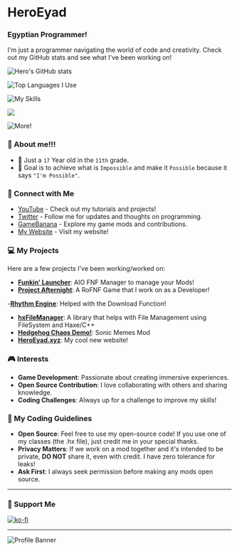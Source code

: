 # HeroEyad

### Egyptian Programmer!

I'm just a programmer navigating the world of code and creativity. Check out my GitHub stats and see what I've been working on!

![Hero's GitHub stats](https://github-readme-stats.vercel.app/api?username=HeroEyad&show_icons=true)

![Top Languages I Use](https://github-readme-stats.vercel.app/api/top-langs/?username=HeroEyad)

![My Skills](https://skillicons.dev/icons?i=js,html,css,haxe,haxeflixel,lua,windows,python,bootstrap,discord,nodejs,vscode,github,cpp&perline=7)

![](https://komarev.com/ghpvc/?username=HeroEyad)

![More!](https://github-readme-streak-stats.herokuapp.com/?user=HeroEyad&theme=dark)

### 💫 About me!!!
* 🏫 Just a `17` Year old in the `11th` grade.
* 🌟 Goal is to achieve what is `Impossible` and make it `Possible` because it says `"I'm Possible"`.

### 🌟 Connect with Me

* [YouTube](https://www.youtube.com/c/HeroEyad) - Check out my tutorials and projects!
* [Twitter](https://twitter.com/HeroEyad_) - Follow me for updates and thoughts on programming.
* [GameBanana](https://gamebanana.com/members/1826250) - Explore my game mods and contributions.
* [My Website](https://heroeyad.xyz/) - Visit my website!

### 💻 My Projects
Here are a few projects I've been working/worked on:
- **[Funkin' Launcher](https://github.com/Funkin-Launcher-Team/FunkinLauncher)**: AIO FNF Manager to manage your Mods!
- **[Project Afternight](https://www.roblox.com/games/13042495892/UPDATE-1-Project-Afternight?gameSetTypeId=100000003&homePageSessionInfo=223769b7-a6fc-4f5b-9f54-9b62533814e2&isAd=false&numberOfLoadedTiles=3&page=homePage&placeId=13042495892&playContext=homePage&position=0&sortPos=2&universeId=4557322431)**: A RoFNF Game that I work on as a Developer!

-**[Rhythm Engine](https://github.com/MeguminBOT/Rhythm-Engine-Source)**: Helped with the Download Function!
- **[hxFileManager](https://lib.haxe.org/p/hxFileManager/)**: A library that helps with File Management using FileSystem and Haxe/C++
- **[Hedgehog Chaos Demo!](https://github.com/HeroEyad/Hedgehog-Chaos-Demo)**: Sonic Memes Mod
- **[HeroEyad.xyz](https://heroeyad.xyz/)**: My cool new website!

### 🎮 Interests
- **Game Development**: Passionate about creating immersive experiences.
- **Open Source Contribution**: I love collaborating with others and sharing knowledge.
- **Coding Challenges**: Always up for a challenge to improve my skills!

### 📝 My Coding Guidelines
- **Open Source**: Feel free to use my open-source code! If you use one of my classes (the .hx file), just credit me in your special thanks.
- **Privacy Matters**: If we work on a mod together and it's intended to be private, **DO NOT** share it, even with credit. I have zero tolerance for leaks!
- **Ask First**: I always seek permission before making any mods open source.
---

### 💖 Support Me
[![ko-fi](https://ko-fi.com/img/githubbutton_sm.svg)](https://ko-fi.com/V7V6K2H51)

---

![Profile Banner](https://pbs.twimg.com/profile_banners/2418062057/1695131558/1080x360)
